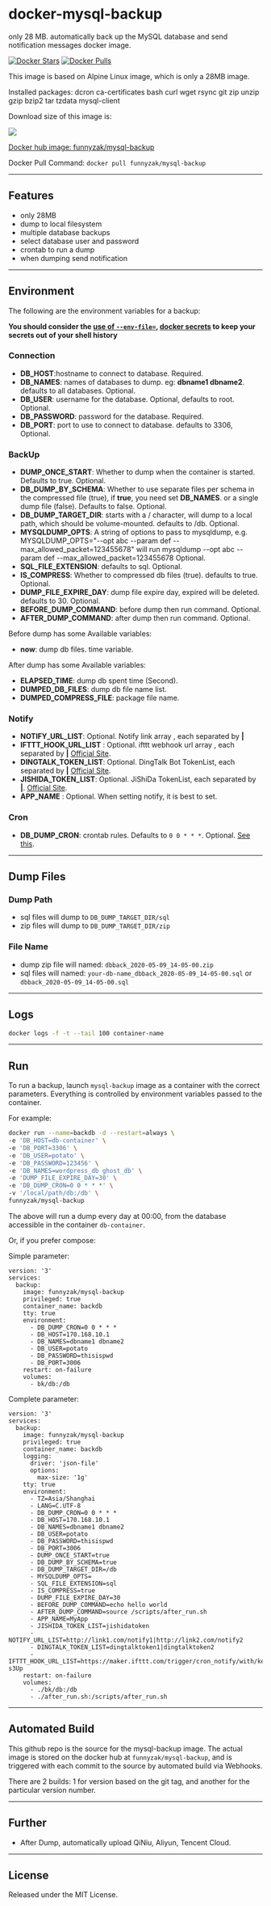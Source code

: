 # docker-mysql-backup

only 28 MB. automatically back up the MySQL database and send notification messages docker image.

[![Docker Stars](https://img.shields.io/docker/stars/funnyzak/mysql-backup.svg?style=flat-square)](https://hub.docker.com/r/funnyzak/mysql-backup/)
[![Docker Pulls](https://img.shields.io/docker/pulls/funnyzak/mysql-backup.svg?style=flat-square)](https://hub.docker.com/r/funnyzak/mysql-backup/)

This image is based on Alpine Linux image, which is only a 28MB image.

Installed packages: dcron ca-certificates bash curl wget rsync git zip unzip gzip bzip2 tar tzdata mysql-client

Download size of this image is:

[![](https://images.microbadger.com/badges/image/funnyzak/mysql-backup.svg)](http://microbadger.com/images/funnyzak/mysql-backup)

[Docker hub image: funnyzak/mysql-backup](https://hub.docker.com/r/funnyzak/mysql-backup)

Docker Pull Command: `docker pull funnyzak/mysql-backup`

---

## Features

* only 28MB
* dump to local filesystem
* multiple database backups
* select database user and password
* crontab to run a dump
* when dumping send notification

---

## Environment

The following are the environment variables for a backup:

__You should consider the [use of `--env-file=`](https://docs.docker.com/engine/reference/commandline/run/#set-environment-variables--e---env---env-file), [docker secrets](https://docs.docker.com/engine/swarm/secrets/) to keep your secrets out of your shell history__

### Connection

* **DB_HOST**:hostname to connect to database. Required.
* **DB_NAMES**: names of databases to dump. eg: **dbname1 dbname2**. defaults to all databases. Optional.
* **DB_USER**:  username for the database.  Optional, defaults to root. Optional.
* **DB_PASSWORD**: password for the database. Required.
* **DB_PORT**: port to use to connect to database. defaults to 3306, Optional.

### BackUp

* **DUMP_ONCE_START**: Whether to dump when the container is started. Defaults to true. Optional.
* **DB_DUMP_BY_SCHEMA**: Whether to use separate files per schema in the compressed file (true), if **true**, you need set **DB_NAMES**. or a single dump file (false). Defaults to false. Optional.
* **DB_DUMP_TARGET_DIR**: starts with a / character, will dump to a local path, which should be volume-mounted. defaults to /db. Optional.
* **MYSQLDUMP_OPTS**: A string of options to pass to mysqldump, e.g. MYSQLDUMP_OPTS="--opt abc --param def --max_allowed_packet=123455678" will run mysqldump --opt abc --param def --max_allowed_packet=123455678  Optional.
* **SQL_FILE_EXTENSION**: defaults to sql. Optional.
* **IS_COMPRESS**: Whether to compressed db files (true). defaults to true. Optional.
* **DUMP_FILE_EXPIRE_DAY**: dump file expire day, expired will be deleted. defaults to 30. Optional.
* **BEFORE_DUMP_COMMAND**: before dump then run command. Optional.
* **AFTER_DUMP_COMMAND**: after dump then run command. Optional.

Before dump has some Available variables:

* **now**: dump db files. time variable.
  
After dump has some Available variables:

* **ELAPSED_TIME**: dump db spent time (Second).
* **DUMPED_DB_FILES**: dump db file name list.
* **DUMPED_COMPRESS_FILE**: package file name.

### Notify

* **NOTIFY_URL_LIST**: Optional. Notify link array , each separated by **|**
* **IFTTT_HOOK_URL_LIST** : Optional. ifttt webhook url array , each separated by **|** [Official Site](https://ifttt.com/maker_webhooks).
* **DINGTALK_TOKEN_LIST**: Optional. DingTalk Bot TokenList, each separated by **|** [Official Site](http://www.dingtalk.com).
* **JISHIDA_TOKEN_LIST**: Optional. JiShiDa TokenList, each separated by **|**. [Official Site](http://push.ijingniu.cn/admin/index/).
* **APP_NAME** : Optional. When setting notify, it is best to set.

### Cron

* **DB_DUMP_CRON**: crontab rules. Defaults to `0 0 * * *`. Optional. [See this](http://crontab.org/).

---

## Dump Files

### Dump Path

* sql files will dump to `DB_DUMP_TARGET_DIR/sql`
* zip files will dump to `DB_DUMP_TARGET_DIR/zip`

### File Name

* dump zip file will named: `dbback_2020-05-09_14-05-00.zip`
* sql files will named: `your-db-name_dbback_2020-05-09_14-05-00.sql` or `dbback_2020-05-09_14-05-00.sql`

---

## Logs

```bash
docker logs -f -t --tail 100 container-name
```

---

## Run

To run a backup, launch `mysql-backup` image as a container with the correct parameters. Everything is controlled by environment variables passed to the container.

For example:

```bash
docker run --name=backdb -d --restart=always \
-e 'DB_HOST=db-container' \
-e 'DB_PORT=3306' \
-e 'DB_USER=potato' \
-e 'DB_PASSWORD=123456' \
-e 'DB_NAMES=wordpress_db ghost_db' \
-e 'DUMP_FILE_EXPIRE_DAY=30' \
-e 'DB_DUMP_CRON=0 0 * * *' \
-v '/local/path/db:/db' \
funnyzak/mysql-backup
```

The above will run a dump every day at 00:00, from the database accessible in the container `db-container`.

Or, if you prefer compose:

Simple parameter:

```docker-compose
version: '3'
services:
  backup:
    image: funnyzak/mysql-backup
    privileged: true
    container_name: backdb
    tty: true
    environment:
      - DB_DUMP_CRON=0 0 * * *
      - DB_HOST=170.168.10.1
      - DB_NAMES=dbname1 dbname2
      - DB_USER=potato
      - DB_PASSWORD=thisispwd
      - DB_PORT=3006
    restart: on-failure
    volumes:
      - bk/db:/db
```

Complete parameter:

```docker-compose
version: '3'
services:
  backup:
    image: funnyzak/mysql-backup
    privileged: true
    container_name: backdb
    logging:
      driver: 'json-file'
      options:
        max-size: '1g'
    tty: true
    environment:
      - TZ=Asia/Shanghai
      - LANG=C.UTF-8
      - DB_DUMP_CRON=0 0 * * *
      - DB_HOST=170.168.10.1
      - DB_NAMES=dbname1 dbname2
      - DB_USER=potato
      - DB_PASSWORD=thisispwd
      - DB_PORT=3006
      - DUMP_ONCE_START=true
      - DB_DUMP_BY_SCHEMA=true
      - DB_DUMP_TARGET_DIR=/db
      - MYSQLDUMP_OPTS=
      - SQL_FILE_EXTENSION=sql
      - IS_COMPRESS=true
      - DUMP_FILE_EXPIRE_DAY=30
      - BEFORE_DUMP_COMMAND=echo hello world
      - AFTER_DUMP_COMMAND=source /scripts/after_run.sh
      - APP_NAME=MyApp
      - JISHIDA_TOKEN_LIST=jishidatoken
      - NOTIFY_URL_LIST=http://link1.com/notify1|http://link2.com/notify2
      - DINGTALK_TOKEN_LIST=dingtalktoken1|dingtalktoken2
      - IFTTT_HOOK_URL_LIST=https://maker.ifttt.com/trigger/cron_notify/with/key/ifttttoken-s3Up
    restart: on-failure
    volumes:
      - ./bk/db:/db
      - ./after_run.sh:/scripts/after_run.sh
```

---

## Automated Build

This github repo is the source for the mysql-backup image. The actual image is stored on the docker hub at `funnyzak/mysql-backup`, and is triggered with each commit to the source by automated build via Webhooks.

There are 2 builds: 1 for version based on the git tag, and another for the particular version number.

---

## Further

* After Dump, automatically upload QiNiu, Aliyun, Tencent Cloud.

---

## License

Released under the MIT License.
